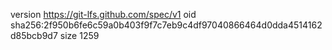 version https://git-lfs.github.com/spec/v1
oid sha256:2f950b6fe6c59a0b403f9f7c7eb9c4df97040866464d0dda4514162d85bcb9d7
size 1259
